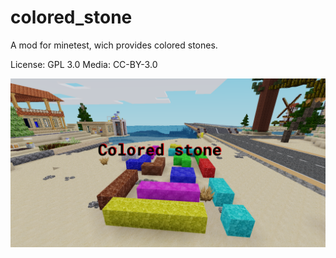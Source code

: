 # colored_stone
A mod for minetest, wich provides colored stones.

License: GPL 3.0
Media:   CC-BY-3.0

![title](title.png)